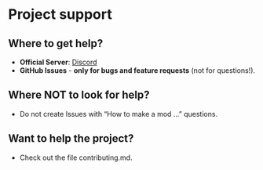 # Project support  

## Where to get help?

- **Official Server**: [Discord](https://discord.gg/8Pu2ekQYg3)
- **GitHub Issues** - **only for bugs and feature requests** (not for questions!).  

## Where NOT to look for help?

- Do not create Issues with “How to make a mod ...” questions.  

## Want to help the project?

- Check out the file contributing.md.
